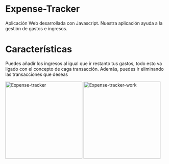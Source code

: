 # Expense-Tracker

Aplicación Web desarrollada con Javascript. Nuestra aplicación  ayuda a la gestión de gastos e ingresos.

# Características
Puedes añadir los ingresos al igual que ir restanto tus gastos, todo esto va ligado con el concepto de caga transacción. Además, puedes ir eliminando
las transacciones que deseas

<img width="241" alt="Expense-tracker" aling="center" src="https://user-images.githubusercontent.com/113647593/232863750-7ee8c4bd-4c73-4099-9da6-a19713b43709.png">
<img width="241" alt="Expense-tracker-work" aling="center" src="https://user-images.githubusercontent.com/113647593/232863816-c17cd202-d5fe-455d-93e8-e21e20bb030c.png">
